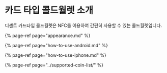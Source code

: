 # 카드 타입 콜드월렛 소개

디센트 카드타입 콜드월렛은 NFC를 이용하여 간편히 사용할 수 있는 콜드월렛입니다.

{% page-ref page="appearance.md" %}

{% page-ref page="how-to-use-android.md" %}

{% page-ref page="how-to-use-iphone.md" %}

{% page-ref page="../supported-coin-list/" %}



